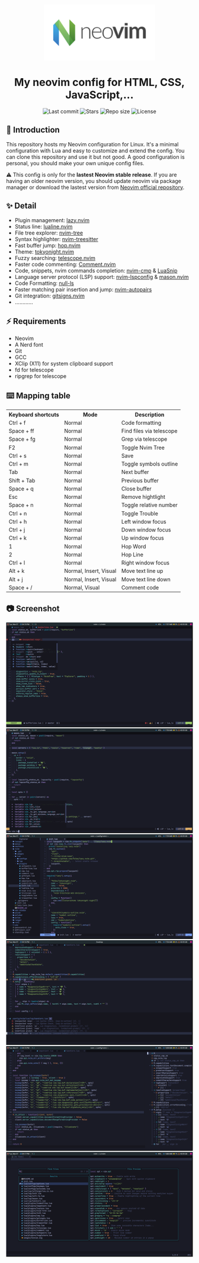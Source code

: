 <div align="center">
  <img alt="neovim logo" src="./images/neovim.svg" width="300px" />
</div>

<h1 align="center">My neovim config for HTML, CSS, JavaScript,...</h1>

<div align="center">
  <img alt="Last commit" src="https://img.shields.io/github/last-commit/yeuxacucodon/neovim-config?style=for-the-badge&logo=starship&color=8bd5ca&logoColor=D9E0EE&labelColor=302D41" />
  <img alt="Stars" src="https://img.shields.io/github/stars/yeuxacucodon/neovim-config?style=for-the-badge&logo=starship&color=c69ff5&logoColor=D9E0EE&labelColor=302D41" />
  <img alt="Repo size" src="https://img.shields.io/github/repo-size/yeuxacucodon/neovim-config?color=%23DDB6F2&label=SIZE&logo=codesandbox&style=for-the-badge&logoColor=D9E0EE&labelColor=302D41" />
  <img alt="License" src="https://img.shields.io/github/license/yeuxacucodon/neovim-config?style=for-the-badge&logo=starship&color=ee999f&logoColor=D9E0EE&labelColor=302D41" />
</div>

## 🚀 Introduction

This repository hosts my Neovim configuration for Linux. It's a minimal configuration with Lua and easy to customize and extend the config. You can clone this repository and use it but not good. A good configuration is personal, you should make your own unique config files.

⚠️ This config is only for the **lastest Neovim stable release**. If you are having an older neovim version, you should update neovim via package manager or download the lastest version from [Neovim official repository](https://github.com/neovim/neovim).

## ✨ Detail

- Plugin management: [lazy.nvim](https://github.com/folke/lazy.nvim)
- Status line: [lualine.nvim](https://github.com/nvim-lualine/lualine.nvim)
- File tree explorer: [nvim-tree](https://github.com/nvim-tree/nvim-tree.lua)
- Syntax highlighter: [nvim-treesitter](https://github.com/nvim-treesitter/nvim-treesitter)
- Fast buffer jump: [hop.nvim](https://github.com/phaazon/hop.nvim)
- Theme: [tokyonight.nvim](https://github.com/folke/tokyonight.nvim)
- Fuzzy searching: [telescope.nvim](https://github.com/nvim-telescope/telescope.nvim)
- Faster code commenting: [Comment.nvim](https://github.com/numToStr/Comment.nvim)
- Code, snippets, nvim commands completion: [nvim-cmp](https://github.com/hrsh7th/nvim-cmp) & [LuaSnip](https://github.com/L3MON4D3/LuaSnip)
- Language server protocol (LSP) support: [nvim-lspconfig](https://github.com/neovim/nvim-lspconfig) & [mason.nvim](https://github.com/williamboman/mason.nvim)
- Code Formatting: [null-ls](https://github.com/jose-elias-alvarez/null-ls.nvim)
- Faster matching pair insertion and jump: [nvim-autopairs](https://github.com/windwp/nvim-autopairs)
- Git integration: [gitsigns.nvim](https://github.com/lewis6991/gitsigns.nvim)
- ............

## ⚡️ Requirements

- Neovim
- A Nerd font
- Git
- GCC
- XClip (X11) for system clipboard support
- fd for telescope
- ripgrep for telescope

## ⌨️ Mapping table

<table>
  <tr>
    <th>Keyboard shortcuts</th>
    <th>Mode</th>
    <th>Description</th>
  </tr>
  <tr>
    <td>Ctrl + f</td>
    <td>Normal</td>
    <td>Code formatting</td>
  </tr>
  <tr>
    <td>Space + ff</td>
    <td>Normal</td>
    <td>Find files via telescope</td>
  </tr>
  <tr>
    <td>Space + fg</td>
    <td>Normal</td>
    <td>Grep via telescope</td>
  </tr>
  <tr>
    <td>F2</td>
    <td>Normal</td>
    <td>Toggle Nvim Tree</td>
  </tr>
  <tr>
    <td>Ctrl + s</td>
    <td>Normal</td>
    <td>Save</td>
  </tr>
  <tr>
    <td>Ctrl + m</td>
    <td>Normal</td>
    <td>Toggle symbols outline</td>
  </tr>
  <tr>
    <td>Tab</td>
    <td>Normal</td>
    <td>Next buffer</td>
  </tr>
  <tr>
    <td>Shift + Tab</td>
    <td>Normal</td>
    <td>Previous buffer</td>
  </tr>
  <tr>
    <td>Space + q</td>
    <td>Normal</td>
    <td>Close buffer</td>
  </tr>
  <tr>
    <td>Esc</td>
    <td>Normal</td>
    <td>Remove hightlight</td>
  </tr>
  <tr>
    <td>Space + n</td>
    <td>Normal</td>
    <td>Toggle relative number</td>
  </tr>
  <tr>
    <td>Ctrl + n</td>
    <td>Normal</td>
    <td>Toggle Trouble</td>
  </tr>
  <tr>
    <td>Ctrl + h</td>
    <td>Normal</td>
    <td>Left window focus</td>
  </tr>
  <tr>
    <td>Ctrl + j</td>
    <td>Normal</td>
    <td>Down window focus</td>
  </tr>
  <tr>
    <td>Ctrl + k</td>
    <td>Normal</td>
    <td>Up window focus</td>
  </tr>
  <tr>
    <td>1</td>
    <td>Normal</td>
    <td>Hop Word</td>
  </tr>
  <tr>
    <td>2</td>
    <td>Normal</td>
    <td>Hop Line</td>
  </tr>
  <tr>
    <td>Ctrl + l</td>
    <td>Normal</td>
    <td>Right window focus</td>
  </tr>
  <tr>
    <td>Alt + k</td>
    <td>Normal, Insert, Visual</td>
    <td>Move text line up</td>
  </tr>
  <tr>
    <td>Alt + j</td>
    <td>Normal, Insert, Visual</td>
    <td>Move text line down</td>
  </tr>
  <tr>
    <td>Space + /</td>
    <td>Normal, Visual</td>
    <td>Comment code</td>
  </tr>
</table>

## 📷 Screenshot

<div align="center">
  <img alt="nvim-cmp" src="./images/completion.png" />
  <img alt="command line completion" src="./images/commandline.png" />
  <img alt="explorer" src="./images/explorer.png" />
  <img alt="lsp diagnostic" src="./images/lsp.png" />
  <img alt="symbols outline" src="./images/symbolsOutline.png" />
  <img alt="telescope" src="./images/telescope.png" />
</div>
